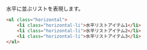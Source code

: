 水平に並ぶリストを表現します。

```html
<ul class="horizontal">
	<li class="horizontal-li">水平リストアイテム1</li>
	<li class="horizontal-li">水平リストアイテム2</li>
	<li class="horizontal-li">水平リストアイテム3</li>
</ul>
```
